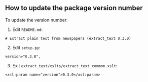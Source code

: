

## How to update the package version number

To update the version number:

1. Edit `README.md`:

```
# Extract plain text from newspapers (extract_text 0.3.0)
```

2. Edit `setup.py`:

```
version="0.3.0",
```

3. Exit `extract_text/xslts/extract_text_common.xslt`:

```
<xsl:param name="version">0.3.0</xsl:param>
```
